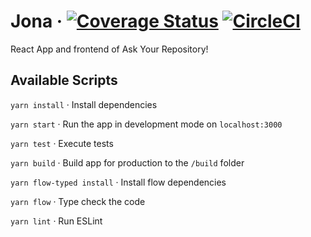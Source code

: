 # Jona &middot; [![Coverage Status](https://coveralls.io/repos/github/hpi-sam/ask-your-repository-web/badge.svg?branch=master)](https://coveralls.io/github/hpi-sam/ask-your-repository-web?branch=master) [![CircleCI](https://circleci.com/gh/hpi-sam/ask-your-repository-web.svg?style=svg)](https://circleci.com/gh/hpi-sam/ask-your-repository-web)

React App and frontend of Ask Your Repository!

## Available Scripts

`yarn install` &middot; Install dependencies

`yarn start` &middot; Run the app in development mode on `localhost:3000`

`yarn test` &middot; Execute tests

`yarn build` &middot; Build app for production to the `/build` folder

`yarn flow-typed install` &middot; Install flow dependencies

`yarn flow` &middot; Type check the code

`yarn lint` &middot; Run ESLint

